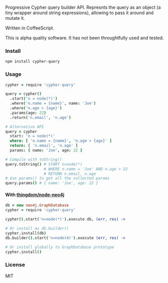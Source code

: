 Progressive Cypher query builder API. Represnts the query as an object
(a tiny wrapper around string expressions), allowing to pass it around
and mutate it.

Written in CoffeeScript.

This is alpha quality software. It has not been throughtfully used and tested.

### Install
`npm install cypher-query`

### Usage
```coffee
cypher = require 'cypher-query'

query = cypher()
  .start('n = node(*)')
  .where('n.name = {name}', name: 'Joe')
  .where('n.age > {age}')
  .params(age: 22)
  .return('n.email', 'n.age')

# Alternative API
query = cypher
  start: 'n = node(*)'
  where: [ 'n.name = {name}', 'n.age > {age}' ]
  return: [ 'n.email', 'n.age' ]
  params: { name: 'Joe', age: 22 }

# Compile with toString()
query.toString() # START n=node(*)
                 # WHERE n.name = 'Joe' AND n.age > 22
                 # RETURN n.email, n.age
# Use params() to get all the collected params
query.params() # { name: 'Joe', age: 22 }
```
#### With [thingdom/node-neo4j](https://github.com/thingdom/node-neo4j)
```coffee
db = new neo4j.GraphDatabase
cypher = require 'cypher-query'

cypher().start('n=node(*)').execute db, (err, res) ->

# Or install as db.builder()
cypher.install(db)
db.builder().start('n=node(4)').execute (err, res) ->

# Or install globally to GraphDatabase prototype
cypher.install()
```

### License
MIT
